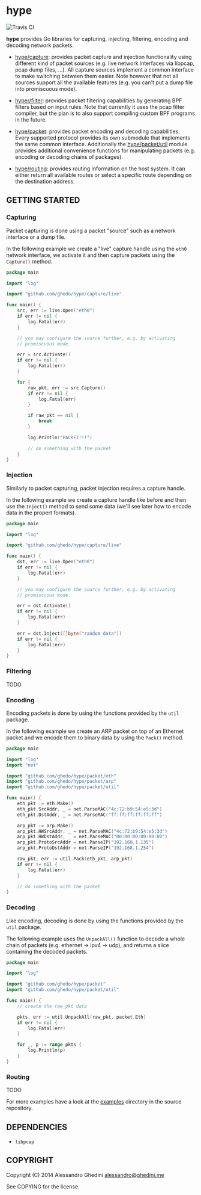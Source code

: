 hype
====

![Travis CI](https://secure.travis-ci.org/ghedo/hype.png)

**hype** provides Go libraries for capturing, injecting, filtering, encoding and
decoding network packets.

* [hype/capture](http://godoc.org/github.com/ghedo/hype/capture): provides
  packet capture and injection functionality using different kind of packet
  sources (e.g. live network interfaces via libpcap, pcap dump files, ...). All
  capture sources implement a common interface to make switching between them
  easier. Note however that not all sources support all the available features
  (e.g. you can't put a dump file into promiscuous mode).

* [hyper/filter](http://godoc.org/github.com/ghedo/hype/filter): provides packet
  filtering capabilities by generating BPF filters based on input rules. Note
  that currently it uses the pcap filter compiler, but the plan is to also
  support compiling custom BPF programs in the future.

* [hype/packet](http://godoc.org/github.com/ghedo/hype/packet): provides packet
  encoding and decoding capabilities. Every supported protocol provides its own
  submodule that implements the same common interface. Additionally the
  [hype/packet/util](http://godoc.org/github.com/ghedo/hype/packet/util) module
  provides additional convenience functions for manipulating packets (e.g.
  encoding or decoding chains of packages).

* [hype/routing](http://godoc.org/github.com/ghedo/hype/packet): provides
  routing information on the host system. It can either return all available
  routes or select a specific route depending on the destination address.

## GETTING STARTED

### Capturing

Packet capturing is done using a packet "source" such as a network interface or
a dump file.

In the following example we create a "live" capture handle using the `eth0`
network interface, we activate it and then capture packets using the `Capture()`
method.

```go
package main

import "log"

import "github.com/ghedo/hype/capture/live"

func main() {
	src, err := live.Open("eth0")
	if err != nil {
		log.Fatal(err)
	}

	// you may configure the source further, e.g. by activating
	// promiscuous mode.

	err = src.Activate()
	if err != nil {
		log.Fatal(err)
	}

	for {
		raw_pkt, err := src.Capture()
		if err != nil {
			log.Fatal(err)
		}

		if raw_pkt == nil {
			break
		}

		log.Println("PACKET!!!")

		// do something with the packet
	}
}
```

### Injection

Similarly to packet capturing, packet injection requires a capture handle.

In the following example we create a capture handle like before and then use
the `Inject()` method to send some data (we'll see later how to encode data in
the propert formats).

```go
package main

import "log"

import "github.com/ghedo/hype/capture/live"

func main() {
	dst, err := live.Open("eth0")
	if err != nil {
		log.Fatal(err)
	}

	// you may configure the source further, e.g. by activating
	// promiscuous mode.

	err = dst.Activate()
	if err != nil {
		log.Fatal(err)
	}

	err = dst.Inject([]byte("random data"))
	if err != nil {
		log.Fatal(err)
	}
}
```

### Filtering

TODO

### Encoding

Encoding packets is done by using the functions provided by the `util` package.

In the following example we create an ARP packet on top of an Ethernet packet
and we encode them to binary data by using the `Pack()` method.

```go
package main

import "log"
import "net"

import "github.com/ghedo/hype/packet/eth"
import "github.com/ghedo/hype/packet/arp"
import "github.com/ghedo/hype/packet/util"

func main() {
	eth_pkt := eth.Make()
	eth_pkt.SrcAddr, _ = net.ParseMAC("4c:72:b9:54:e5:3d")
	eth_pkt.DstAddr, _ = net.ParseMAC("ff:ff:ff:ff:ff:ff")

	arp_pkt := arp.Make()
	arp_pkt.HWSrcAddr, _ = net.ParseMAC("4c:72:b9:54:e5:3d")
	arp_pkt.HWDstAddr, _ = net.ParseMAC("00:00:00:00:00:00")
	arp_pkt.ProtoSrcAddr = net.ParseIP("192.168.1.135")
	arp_pkt.ProtoDstAddr = net.ParseIP("192.168.1.254")

	raw_pkt, err := util.Pack(eth_pkt, arp_pkt)
	if err != nil {
		log.Fatal(err)
	}

	// do something with the packet
}
```

### Decoding

Like encoding, decoding is done by using the functions provided by the `util`
package.

The following example uses the `UnpackAll()` function to decode a whole chain of
packets (e.g. ethernet -> ipv4 -> udp), and returns a slice containing the
decoded packets.

```go
package main

import "log"

import "github.com/ghedo/hype/packet"
import "github.com/ghedo/hype/packet/util"

func main() {
	// create the raw_pkt data

	pkts, err := util.UnpackAll(raw_pkt, packet.Eth)
	if err != nil {
		log.Fatal(err)
	}

	for _, p := range pkts {
		log.Println(p)
	}
}
```

### Routing

TODO

For more examples have a look at the [examples](examples/) directory in the
source repository.

## DEPENDENCIES

 * `libpcap`

## COPYRIGHT

Copyright (C) 2014 Alessandro Ghedini <alessandro@ghedini.me>

See COPYING for the license.
